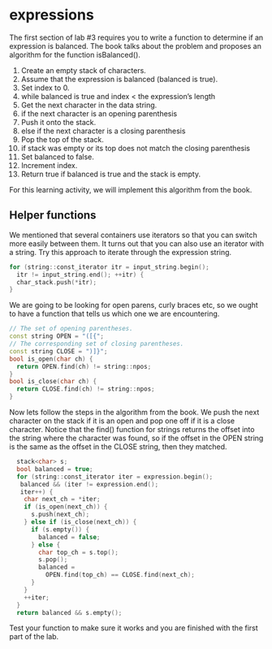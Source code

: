 # expressions
The first section of lab #3 requires you to write a function to determine if an expression is balanced.  The book talks about the problem and proposes an algorithm for the function isBalanced(). 

1. Create an empty stack of characters.
2. Assume that the expression is balanced (balanced is true).
3. Set index to 0.
4. while balanced is true and index < the expression’s length
5. Get the next character in the data string.
6. if the next character is an opening parenthesis 
7. Push it onto the stack.
8. else if the next character is a closing parenthesis 
9. Pop the top of the stack.
10. if stack was empty or its top does not match the closing parenthesis
11. Set balanced to false.
12. Increment index.
13. Return true if balanced is true and the stack is empty.

For this learning activity, we will implement this algorithm from the book.

## Helper functions
We mentioned that several containers use iterators so that you can switch more easily between them.  It turns out that you can also use an iterator with a string.  Try this approach to iterate through the expression string.

```c++
for (string::const_iterator itr = input_string.begin();
  itr != input_string.end(); ++itr) {
  char_stack.push(*itr);
}
```
We are going to be looking for open parens, curly braces etc, so we ought to have a function that tells us which one we are encountering.
```c++
// The set of opening parentheses.
const string OPEN = "([{";
// The corresponding set of closing parentheses.
const string CLOSE = ")]}";
bool is_open(char ch) {
  return OPEN.find(ch) != string::npos;
}
bool is_close(char ch) {
  return CLOSE.find(ch) != string::npos;
}
```
Now lets follow the steps in the algorithm from the book.  We push the next character on the stack if it is an open and pop one off if it is a close character.  Notice that the find() function for strings returns the offset into the string where the character was found, so if the offset in the OPEN string is the same as the offset in the CLOSE string, then they matched.
```c++
  stack<char> s;
  bool balanced = true;
  for (string::const_iterator iter = expression.begin();
   balanced && (iter != expression.end();
   iter++) {
    char next_ch = *iter;
    if (is_open(next_ch)) {
      s.push(next_ch);
    } else if (is_close(next_ch)) {
      if (s.empty()) {
        balanced = false;
      } else {
        char top_ch = s.top();
        s.pop();
        balanced = 
          OPEN.find(top_ch) == CLOSE.find(next_ch);
      }
    }
    ++iter;
  }
  return balanced && s.empty();
  ```
  Test your function to make sure it works and you are finished with the first part of the lab.
